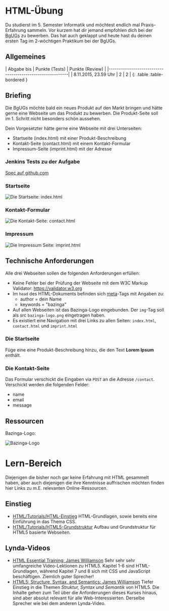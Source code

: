 # HTML-Übung
Du studierst im 5. Semester Informatik und möchtest endlich mal Praxis-Erfahrung sammeln.
Vor kurzem hat dir jemand empfohlen dich bei der <abbr title="Bazinga! gUGs">BgUGs</abbr> zu bewerben.
Das hat auch geklappt und heute hast du deinen ersten Tag im 2-wöchtigen Praktikum bei der BgUGs.

## Allgemeines

| Abgabe bis            | Punkte (Tests) | Punkte (Review) |
|----------------------------------------------------------|
| 8.11.2015, 23.59 Uhr  | 2              | 2               |
{: .table .table-bordered }

## Briefing
Die BgUGs möchte bald ein neues Produkt auf den Markt bringen und hätte gerne eine Webseite um
das Produkt zu bewerben. Die Produkt-Seite soll im 1. Schritt nicht besonders schön aussehen.

Dein Vorgesetzter hätte gerne eine Webseite mit drei Unterseiten:

* Startseite (index.html) mit einer Produkt-Beschreibung
* Kontakt-Seite (contact.html) mit einem Kontakt-Formular
* Impressum-Seite (imprint.html) mit der Adresse

### Jenkins Tests zu der Aufgabe
[Spec auf github.com](https://github.com/HTW-Webtech/ai-webtech-functional-tests/blob/master/spec/exercises/exercise_1_spec.rb)


### Startseite
![Die Startseite: index.html](exercises/html/start.png)

### Kontakt-Formular
![Die Kontakt-Seite: contact.html](exercises/html/contact.png)

### Impressum
![Die Impressum Seite: imprint.html](exercises/html/imprint.png)


## Technische Anforderungen
Alle drei Webseiten sollen die folgenden Anforderungen erfüllen:


* Keine Fehler bei der Prüfung der Webseite mit dem W3C Markup Validator: <https://validator.w3.org>
* Im `head` des HTML-Dokuments befinden sich [meta](https://developer.mozilla.org/en-US/docs/Web/HTML/Element/meta)-Tags mit Angaben zu:
  * author = dein Name
  * keywords = "bazinga"
* Auf allen Webseiten ist das Bazinga-Logo eingebunden. Der `img`-Tag soll als src `bazinga-logo.png` eingetragen haben.
* Es existiert eine Navigation mit drei Links zu allen Seiten: `index.html`, `contact.html` und `imprint.html`

### Die Startseite
Füge eine eine Produkt-Beschreibung hinzu, die den Text **Lorem Ipsum** enthält.

### Die Kontakt-Seite
Das Formular verschickt die Eingaben via `POST` an die Adresse `/contact`. Verschickt werden die folgenden Felder:

* name
* email
* message

## Ressourcen
Bazinga-Logo:

![Bazinga-Logo](exercises/html/bazinga-logo.png)


# Lern-Bereich
Diejenigen die bisher noch gar keine Erfahrung mit HTML gesammelt haben, aber auch diejenigen die ihre Kenntnisse
auffrischen möchten finden hier Links zu m.E. relevanten Online-Ressourcen.

## Einstieg
* [HTML/Tutorials/HTML-Einstieg](http://wiki.selfhtml.org/wiki/HTML/Tutorials/HTML-Einstieg)
  HTML-Grundlagen, sowie bereits eine Einführung in das Thema CSS.
* [HTML/Tutorials/HTML5-Grundstruktur](http://wiki.selfhtml.org/wiki/HTML/Tutorials/HTML5-Grundstruktur)
  Aufbau und Grundstruktur für HTML5 basierte Webseiten.

## Lynda-Videos
* [HTML Essential Training: James Williamson](http://www.lynda.com/HTML-tutorials/HTML-Essential-Training/170427-2.html)
  Sehr sehr sehr umfangreiche Video-Lektionen zu HTML5. Kapitel 1-6 sind HTML-Grundlagen, während Kapitel 7
  und 8 sich mit CSS und JavaScript beschäftigen. Ziemlich guter Sprecher!
* [HTML5: Structure, Syntax, and Semantics: James Williamson](http://www.lynda.com/HTML-tutorials/HTML5-Structure-Syntax-Semantics/182177-2.html)
  Tiefer Einstieg in die Themen *Struktur, Syntax und Semantik* von HTML5. Die Inhalte gehen zum Teil
  über die Anforderungen dieses Kurses hinaus, sind aber absolut relevant für alle Web-Interessierten. Derselbe Sprecher
  wie bei dem anderen Lynda-Video.

